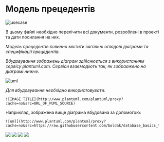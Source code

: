 # Модель прецедентів
![usecase](http://www.plantuml.com/plantuml/png/PP0_JyCm4CLtVufJM63eqAHTgtOAI20XHM7gOjANo99p3lv3AUB38mSN737vlRlVtLblxxoqFenQoCuRIqKTu7n1qj6ihkNMmSxLA8GGyQ5LM7tj4YT4SEYa0nMD6fZQQSQRUltNU54uKms6bPeUk3T7fiEh2PuQs7VL8OsKT0FqFP3j19_8uYtUIbILdNmqW-AVUfiTF4oJeoV9Si08zaU-VOPrXgM-It192veQUAzuSAbT_V_9lNBUs4i2DjauIttv19apayU7JyJsTuMOaugfxM8kIrikRNMDM4VRhfEBkanwDbLkDhdPYZtu54Rz3G00)






В цьому файлі необхідно перелічити всі документи, розроблені в проекті та дати посилання на них.

*Модель прецедентів повинна містити загальні оглядові діаграми та специфікації прецедентів.*

*Вбудовування зображень діаграм здійснюється з використанням сервісу plantuml.com. Сервіси взаємодіють так, як зобраажено на діаграмі нижче.*

![uml](http://www.plantuml.com/plantuml/proxy?cache=no&src=https://raw.githubusercontent.com/boldak/database_basics_template/master/src/uml/example.puml)

*Для вбудовування необхідно використовувати:*
```
![IMAGE TITLE](http://www.plantuml.com/plantuml/proxy?cache=no&src=URL_OF_PUML_SOURCE)
```
Наприклад, зображена вище діаграма вбудована за допомогою:
```
![uml](http://www.plantuml.com/plantuml/proxy?cache=no&src=https://raw.githubusercontent.com/boldak/database_basics_template/master/src/uml/example.puml)
```
![](http://www.plantuml.com/plantuml/png/hLRFJXDl5DtFKzpaj_cP89R6XU4FmQ0B5ovDt8AqGeBKb75Zkg15Ymi2YI4bCV87UO6XjZ9CEzDNkFUDFD_jz1k-C0cZiQJ9DpDtphtdd7j2bxRzbRh_uTscjrcf-hHUMLchr3sFqizyjRRbqvlQPgs-K2gLQ7lZOsLXvidY_EhYYsUpyuzM5-dLyaoHSZxXWA-voy7uDJxdlXn9Krgomu6qfIE7XN0kPG_rJOuvv8Z35EqR9y095M_NT96zAKALtk4-3paeX7w6gNPGtmFAa1FksWudk7iDt9riRdqUw2GtnD7T4GgrF3V0U6CW-nWraDPTIjoT8DBuSlo8kuJZmCg18GAEy1UWF9PMeVPVLSU1743NM3egcZ8OctAiqzoBHCzVFvwUKPM8HyPI8vtXXCaICihnIFMAkOzlGF99IS2OOk1b1JVrSaJSuoGLUYIxUabyfHiMcYirHJuNMcG-LVbqDXKHm6qT4cPBXsyo1IfRQqv46dbxrx1DDLlsoXvc3HFuR5xZIFce8Xpf62EEGCdPizIAEHUhmHUtzxkHrqdjxPaULd3L2yuSvlUuZvc3VfpPAWTkZ_yDfqdhfgxi0M7I0RvHcfwOOrIQCXsbARjJjnPS4G4VQ2rMwS6SmmpUzEokWG-gtJrJz6oa0l8vv4xvIZjVJS11HYF2tGoraw7ILislK7tZxRfF_rMhA_Xa-sSI_HrWlo10QEHq7cbwx1sicMBb6dhXokC47ln9JnrpBqrVo4Eo2GTLZ9zc1LIoh837Fw5HBa0ZrxsS3LLwqj9EwNwcKO77iYUjYQb5qlXd-SiVG0DIE7pslmdy0bw8gVR7hUI88wKUWufHGaqrnJr8szTWvBDt_ER0klPNCfng3aEZk151WwE-9E0qi7EeJGcXg6ccbIycNBU2ocwXahFME3st_ThxrB7nWbLhM92wz_JbiWTJVl0bNnBcF-CsOP3XD75xcYzqdz48BVVDYNzoug4in8CkFQHogLpoi6uJk2MSyPlcDm00)
![](http://www.plantuml.com/plantuml/png/hLNDJXDH5DxFKvp4ZIOAfN5X-24OTE72fObRa5P8a9eoRamNG4s92H53I4cCWCWBNCQE3DFszXM-yqQUUnZd9sra5fRDdRdtVZ_VEMTOslPNclw7TvlUPgtkqtfjPQtMz3nAVlFrnfPFRngRZUP2fLAXxOsFjOMP9ulpguilditEJwykqglbQfdZE8N1DGAOssiuuYvw6F4E3094l8U8v831o3sKWhpaVHZUnH0HOaG9y3TO0Orub_UuxGXv_o79ANs340EOKkZd20KdH4zG1h08KePJX4wfs-LZvTdHVQDARgR_jKc8n_MLqlF3iSgDFX-83yDxutuH_4KaM6MEd5q4fFH6xdPndOkPswMeZpJWFd-Hm8VSrJHLlU4ET_b4bTo9HCzVFvwQqVWeAxpp8zei8IXqH1zXabWcjnn5LIcSSJucGRH9r2DkwwF8rz8Ad-oqItKxphJFB894bDpig4AfjEY-oIAeRQqLvgWrgIDRAQaEOFgKBcQT2IcokuPOhJWoGgmoHeYvFJco8HyMAZnN16_X8ZyAhKdKMl2U8qqfO9FLK7ZvapeQ2FWT7ekm9wfAGvHUEixXq7q4ycVHKz47fFfY1oV3-zcrnmsidjI-3d45G-hSvdjRkJMs1tC5GyMW-D1Pkyxa82mQAvLQdk0CLwhbAW5tyUci8CXGknagRJNy6ZKttgxxTAzUNv5VreTkhB_3uZVwY9oXmfQEKV96sqsn9jRnQpwP2TKScp2Nkv5ZQVqrwy9d9-b3YrZtn9KWQ3HMHs787JNwNtnMI_ZSzXllR_cyMvvwGyurlQSlbpsSuYSkSUa-a-VeaEWRJ14wKxYGPQoIT_d0hV0BrfDZaMm4z8YgbMh5Swm9t9AivH_b7m00)
![](http://www.plantuml.com/plantuml/png/hLLFJnDn4BtlfvZWLMjfD34K28bwCF7WnSHhWQrWa3LblPWUQ2lrqe0Xf2IA8l85rgMr1ThjLvZvHhxvxRhTBLHMuoPDVdzctvjvysQxjEMMAkxRrnlMXbrsQSqkhTeLowBecIyxcowjE1jEPI6VpzFM-ZjxOVR1ulpoufD7S_DtbnVf-SDxMSBv2tlSOv-zy3N-oBxKEP1jxkFSawQqPO_u8ZoIcjIbeU7oWRrC1ASQAJKUSXye_OZcqrMysuGeSy9T7h2NomH_p5q0TRa3c047xF-9WjXBbQVXdididDXFyKix4_qtnFO0VoajgOEYVfMS_Idqqf03vDP2qDu_qk-hg23VXSX3QHi8BJTgtA79vaOaUlpYVcwMu8KkyGZ9UIgZrWHj0iB6LuNnYwIwX79dqkPXDkY2WSw4F68FKO56M9dypb-Djz39208ADWqUW93Y-LW2UtCrDKdLwonIZKdD2CQxU367OhJH-XfVO7L0IaPOQneZlf36fC-YRXJJQ5K-IVgzEesBEs22Q8PBtXlKWP9q8DFUDAuRQqoo709a58eeks3H3GYxDCEVV_TwXjJXE3aUzsYcc4JPHrWdRZDoKwJU65hR8er42La4IQUfRTq1MiVul9MmeauG_m1PJzgGnipr454xOnBQT5oRAkilrrowLIwNy8mjfbDx1B2VWEohJgahCo7n2PnaiAxhMFn5yj66RQF1fFDnKTFiatRVBPBrVz8i_5sQCAtK8ZMDaP6RSPEAgcQUyl4FPSqoI4dMet1WEXn4iIEp0IdxE3kGmmb-xXSJ4-cyYMX3TSeEggjOpohEAtl5tNfQMhOmCD_vb4y9EHrpau0oo14tSto2fQa412rTyHa75iBwkF3f3XNoXRobcaMmIrZZB_WN)
![](http://www.plantuml.com/plantuml/png/bLH1RjDG4Dtx57C0Q4FPe996HMN3WYK7Q6b2AuLQIiq6PK42E4AAMWbLGK8AfUG2niIAQnpd2czknBpQM9IabPj5Clb_vhqtRyRUFlPsEzwRrssdtMnvSj3StMzs74UAJxtb7ddoqcsxdQrQhIR7Xs-RMmyUDUfxZMTFD-lhUmrviVEmIZh62313Y20lWu-vVa2cxv0YK5z7UYhw2Hcco0GBEyyG8T6-lXVj8n0ao9YBkQN4bJWdEZ3idbN4LXqNp5z1rbXxnAOY7TmJxUKdYCXH2VqSaU54c1fAYWnXoJ2sqna2tkePKTaDcQW4b-ktNGgIPNsLz7mdgrNyrY4Dq_volmZ_8eeTaZbckmX5HqlpEBbf7fNKVARdfkL41uOyoWssuWByovKufnBKDuwG7XKEMIS-8infekc-pA68qZpQlxR3tLN3xfQaLyjV_Yk3JS6O_h4CYKLdGZAnc38MI6mdxOVUn1nxdggdTtBnyNNYBYx-tS3kIbd5okd7dDjWXeMq30bla9eqeb03rI0fcN88pcNAdcuN-z_Z9bIE6R_nCt-Uh3nS3SnwyYBbbBHVWcDnyoxbWKcri7Fuwi2JbkjwDiWdptSSZF434qoupEVmAJrT4_XhkB0mOG_Mz90HVY5pB2scFhal6xMDciEzAE2sBRRttHy0)
